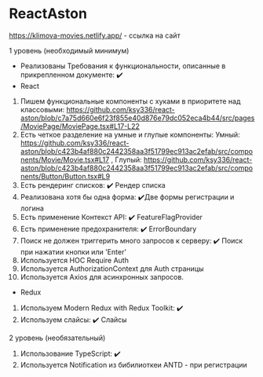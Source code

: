 # ReactAston

https://klimova-movies.netlify.app/ - ссылка на сайт

1 уровень (необходимый минимум)
 - Реализованы Требования к функциональности, описанные в прикрепленном документе: ✔️
 - React
1. Пишем функциональные компоненты c хуками в приоритете над классовыми: https://github.com/ksy336/react-aston/blob/c7a75d660e6f23f855e40d876e79dc052eca4b44/src/pages/MoviePage/MoviePage.tsx#L17-L22
2. Есть четкое разделение на умные и глупые компоненты:  Умный: https://github.com/ksy336/react-aston/blob/c423b4af880c2442358aa3f51799ec913ac2efab/src/components/Movie/Movie.tsx#L17  , Глупый: https://github.com/ksy336/react-aston/blob/c423b4af880c2442358aa3f51799ec913ac2efab/src/components/Button/Button.tsx#L9
3. Есть рендеринг списков: ✔️ Рендер списка
4. Реализована хотя бы одна форма: ✔️Две формы регистрации и логина
5. Есть применение Контекст API: ✔️ FeatureFlagProvider
6. Есть применение предохранителя: ✔️ ErrorBoundary
7. Поиск не должен триггерить много запросов к серверу: ✔️ Поиск при нажатии кнопки или 'Enter'
8. Используется HOC Require Auth
9. Используется AuthorizationContext для Auth страницы
10. Используется Axios для асинхронных запросов.

- Redux
1. Используем Modern Redux with Redux Toolkit: ✔️
2. Используем слайсы: ✔️ Слайсы

2 уровень (необязательный)
1. Использование TypeScript: ✔️
2. Используется Notification из бибилиоткеи ANTD - при регистрации

